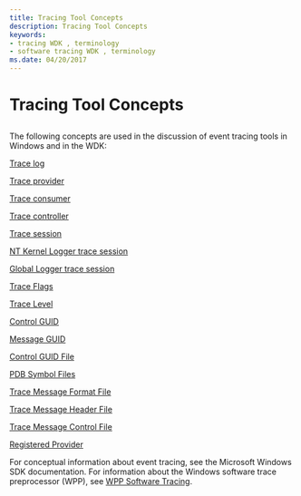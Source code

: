 ```yaml
---
title: Tracing Tool Concepts
description: Tracing Tool Concepts
keywords:
- tracing WDK , terminology
- software tracing WDK , terminology
ms.date: 04/20/2017
---
```


# Tracing Tool Concepts


## <span id="ddk_tracing_tool_concepts_tools"></span><span id="DDK_TRACING_TOOL_CONCEPTS_TOOLS"></span>


The following concepts are used in the discussion of event tracing tools in Windows and in the WDK:

[Trace log](trace-log.md)

[Trace provider](trace-provider.md)

[Trace consumer](trace-consumer.md)

[Trace controller](trace-controller.md)

[Trace session](trace-session.md)

[NT Kernel Logger trace session](nt-kernel-logger-trace-session.md)

[Global Logger trace session](global-logger-trace-session.md)

[Trace Flags](trace-flags.md)

[Trace Level](trace-level.md)

[Control GUID](control-guid.md)

[Message GUID](message-guid.md)

[Control GUID File](control-guid-file.md)

[PDB Symbol Files](pdb-symbol-files.md)

[Trace Message Format File](trace-message-format-file.md)

[Trace Message Header File](trace-message-header-file.md)

[Trace Message Control File](trace-message-control-file.md)

[Registered Provider](registered-provider.md)

For conceptual information about event tracing, see the Microsoft Windows SDK documentation. For information about the Windows software trace preprocessor (WPP), see [WPP Software Tracing](wpp-software-tracing.md).

